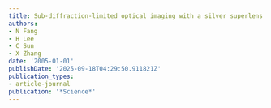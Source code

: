 ```yaml
---
title: Sub-diffraction-limited optical imaging with a silver superlens
authors:
- N Fang
- H Lee
- C Sun
- X Zhang
date: '2005-01-01'
publishDate: '2025-09-18T04:29:50.911821Z'
publication_types:
- article-journal
publication: '*Science*'
---
```

